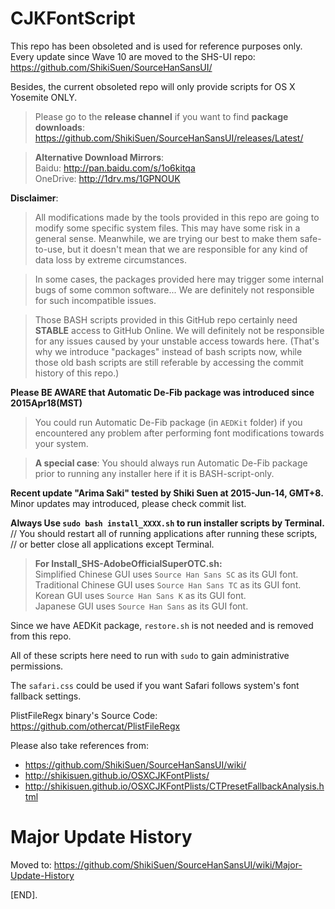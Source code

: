 CJKFontScript
=============
This repo has been obsoleted and is used for reference purposes only. Every update since Wave 10 are moved to the SHS-UI repo: https://github.com/ShikiSuen/SourceHanSansUI/

Besides, the current obsoleted repo will only provide scripts for OS X Yosemite ONLY.

> Please go to the **release channel** if you want to find **package downloads**:<br>
> https://github.com/ShikiSuen/SourceHanSansUI/releases/Latest/<br>

> **Alternative Download Mirrors**:<br>
> Baidu: http://pan.baidu.com/s/1o6kitqa<br>
> OneDrive: http://1drv.ms/1GPNOUK<br>

**Disclaimer**: 

> All modifications made by the tools provided in this repo are going to modify some specific system files. This may have some risk in a general sense. Meanwhile, we are trying our best to make them safe-to-use, but it doesn't mean that we are responsible for any kind of data loss by extreme circumstances.

> In some cases, the packages provided here may trigger some internal bugs of some common software... We are definitely not responsible for such incompatible issues.

> Those BASH scripts provided in this GitHub repo certainly need **STABLE** access to GitHub Online. We will definitely not be responsible for any issues caused by your unstable access towards here. (That's why we introduce "packages" instead of bash scripts now, while those old bash scripts are still referable by accessing the commit history of this repo.)

**Please BE AWARE that Automatic De-Fib package was introduced since 2015Apr18(MST)**

> You could run Automatic De-Fib package (in `AEDKit` folder) if you encountered any problem after performing font modifications towards your system.

> **A special case**: You should always run Automatic De-Fib package prior to running any installer here if it is BASH-script-only.

<b>Recent update "Arima Saki" tested by Shiki Suen at 2015-Jun-14, GMT+8.</b><br>
Minor updates may introduced, please check commit list.

**Always Use `sudo bash install_XXXX.sh` to run installer scripts by Terminal.**<br>
// You should restart all of running applications after running these scripts,<br>
// or better close all applications except Terminal.

> **For Install_SHS-AdobeOfficialSuperOTC.sh:**<br>
Simplified Chinese GUI uses `Source Han Sans SC` as its GUI font.<br>
Traditional Chinese GUI uses `Source Han Sans TC` as its GUI font.<br>
Korean GUI uses `Source Han Sans K` as its GUI font.<br>
Japanese GUI uses `Source Han Sans` as its GUI font.<br>

</code></pre>
Since we have AEDKit package, `restore.sh` is not needed and is removed from this repo.

All of these scripts here need to run with `sudo` to gain administrative permissions.

The `safari.css` could be used if you want Safari follows system's font fallback settings.

PlistFileRegx binary's Source Code: <https://github.com/othercat/PlistFileRegx>

Please also take references from:

- <https://github.com/ShikiSuen/SourceHanSansUI/wiki/>
- <http://shikisuen.github.io/OSXCJKFontPlists/>
- <http://shikisuen.github.io/OSXCJKFontPlists/CTPresetFallbackAnalysis.html>

Major Update History
=============
Moved to: https://github.com/ShikiSuen/SourceHanSansUI/wiki/Major-Update-History

[END].
